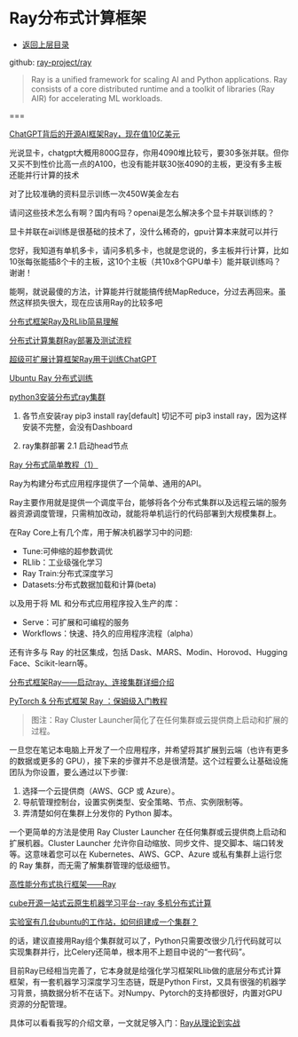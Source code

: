 # Ray分布式计算框架

* [返回上层目录](../machine-learning-framework.md)



github: [ray-project/ray](https://github.com/ray-project/ray)

> Ray is a unified framework for scaling AI and Python applications. Ray consists of a core distributed runtime and a toolkit of libraries (Ray AIR) for accelerating ML workloads.



===

[ChatGPT背后的开源AI框架Ray，现在值10亿美元](https://mp.weixin.qq.com/s/6XLWpsCJZRalDs3-yMX4dg)



光说显卡，chatgpt大概用800G显存，你用4090堆比较亏，要30多张并联。但你又买不到性价比高一点的A100，也没有能并联30张4090的主板，更没有多主板还能并行计算的技术

对了比较准确的资料显示训练一次450W美金左右

请问这些技术怎么有啊？国内有吗？openai是怎么解决多个显卡并联训练的？

显卡并联在ai训练是很基础的技术了，没什么稀奇的，gpu计算本来就可以并行

您好，我知道有单机多卡，请问多机多卡，也就是您说的，多主板并行计算，比如10张每张能插8个卡的主板，这10个主板（共10x8个GPU单卡）能并联训练吗？谢谢！

能啊，就说最傻的方法，计算能并行就能搞传统MapReduce，分过去再回来。虽然这样损失很大，现在应该用Ray的比较多吧

[分布式框架Ray及RLlib简易理解](https://zhuanlan.zhihu.com/p/61818897)

[分布式计算集群Ray部署及测试流程](https://zhuanlan.zhihu.com/p/536993496)

[超级可扩展计算框架Ray用于训练ChatGPT](https://www.163.com/dy/article/HTH8L7A90552C3W2.html)

[Ubuntu Ray 分布式训练](https://blog.csdn.net/qq_49466306/article/details/110449879)

[python3安装分布式ray集群](https://blog.csdn.net/q18729096963/article/details/128422404)

1. 各节点安装ray
pip3 install ray[default]
切记不可 pip3 install ray，因为这样安装不完整，会没有Dashboard

2. ray集群部署
2.1 启动head节点

[Ray 分布式简单教程（1）](https://blog.csdn.net/weixin_43229348/article/details/122666281)

Ray为构建分布式应用程序提供了一个简单、通用的API。

Ray主要作用就是提供一个调度平台，能够将各个分布式集群以及远程云端的服务器资源调度管理，只需稍加改动，就能将单机运行的代码部署到大规模集群上。

在Ray Core上有几个库，用于解决机器学习中的问题:

* Tune:可伸缩的超参数调优
* RLlib：工业级强化学习
* Ray Train:分布式深度学习
* Datasets:分布式数据加载和计算(beta)

以及用于将 ML 和分布式应用程序投入生产的库：

* Serve：可扩展和可编程的服务
* Workflows：快速、持久的应用程序流程（alpha）

还有许多与 Ray 的社区集成，包括 Dask、MARS、Modin、Horovod、Hugging Face、Scikit-learn等。

[分布式框架Ray——启动ray、连接集群详细介绍](https://blog.csdn.net/weixin_43585712/article/details/122552831)

[PyTorch & 分布式框架 Ray ：保姆级入门教程](https://blog.csdn.net/HyperAI/article/details/114090158)

> 图注：Ray Cluster Launcher简化了在任何集群或云提供商上启动和扩展的过程。

一旦您在笔记本电脑上开发了一个应用程序，并希望将其扩展到云端（也许有更多的数据或更多的 GPU），接下来的步骤并不总是很清楚。这个过程要么让基础设施团队为你设置，要么通过以下步骤:

1. 选择一个云提供商（AWS、GCP 或 Azure）。
2. 导航管理控制台，设置实例类型、安全策略、节点、实例限制等。
3. 弄清楚如何在集群上分发你的 Python 脚本。

一个更简单的方法是使用 Ray Cluster Launcher 在任何集群或云提供商上启动和扩展机器。Cluster Launcher 允许你自动缩放、同步文件、提交脚本、端口转发等。这意味着您可以在 Kubernetes、AWS、GCP、Azure 或私有集群上运行您的 Ray 集群，而无需了解集群管理的低级细节。

[高性能分布式执行框架——Ray](https://blog.csdn.net/weixin_34007020/article/details/85958509)

[cube开源一站式云原生机器学习平台--ray 多机分布式计算](https://blog.51cto.com/u_15858929/6117117)

[实验室有几台ubuntu的工作站，如何组建成一个集群？](https://www.zhihu.com/question/572156620/answer/2801733792)

的话，建议直接用Ray组个集群就可以了，Python只需要改很少几行代码就可以实现集群并行，比Celery还简单，根本用不上题目中说的“一套代码”。

目前Ray已经相当完善了，它本身就是给强化学习框架RLlib做的底层分布式计算框架，有一套机器学习深度学习生态链，既是Python First，又具有很强的机器学习背景，搞数据分析不在话下。对Numpy、Pytorch的支持都很好，内置对GPU资源的分配管理。

具体可以看看我写的介绍文章，一文就足够入门：[Ray从理论到实战](https://zhuanlan.zhihu.com/p/460189842)

